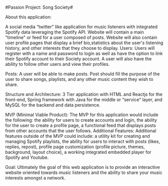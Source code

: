 #Passion Project: Song Society#


About this application:
	
A social media “twitter” like application for music listeners with integrated Spotify data leveraging the Spotify API. Website will contain a main "timeline" or feed for a user composed of posts. Website will also contain user profile pages that display a brief bio,statistics about the user's listening history, and other interests that they choose to display.
Users:
	Users will register with a name and password to login as well as have the option to link their Spotify account to their Society account. A user will also have the ability to follow other users and view their profiles.

Posts: 
	A user will be able to make posts. Post should fill the purpose of the user to share songs, playlists, and any other music content they wish to share.

Structure and Architecture: 
3 Tier application with HTML and Reactjs for the front-end, Spring framework with Java for the middle or “service” layer, and MySQL for the backend and data persistence.

MVP (Minimal Viable Product): 
	The MVP for this application would include the following: the ability for users to create accounts and login, the ability for the user to create a profile page, a functional feed that displays posts from other accounts that the user follows.
Additional Features:
	Additional features outside of the MVP could include: a utility kit for creating and managing Spotify playlists, the ability for users to interact with posts (likes, replies, repost), profile page customization (profile picture, themes, background, layout choice), a working integrated embedded player for Spotify and Youtube. 

Goal:
	Ultimately the goal of this web application is to provide an interactive website oriented towards music listeners and the ability to share your music interests amongst a network.
